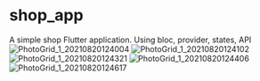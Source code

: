 # shop_app
A simple shop Flutter application.
Using bloc, provider, states, API 
![PhotoGrid_1_20210820124004](https://user-images.githubusercontent.com/11964219/130224461-516a98a0-e15d-4295-adfe-8d3bfbef8bbc.jpg)
![PhotoGrid_1_20210820124102](https://user-images.githubusercontent.com/11964219/130224483-d1932122-805a-4586-94f4-2761fad5b520.jpg)
![PhotoGrid_1_20210820124321](https://user-images.githubusercontent.com/11964219/130224500-320e2ec6-9845-4b5e-938b-98ab5d51715d.jpg)
![PhotoGrid_1_20210820124406](https://user-images.githubusercontent.com/11964219/130224506-efb6c5d6-619e-4774-a40f-ca59950064a6.jpg)
![PhotoGrid_1_20210820124617](https://user-images.githubusercontent.com/11964219/130224516-43be0f75-9aa3-4fbb-a1fa-c993fa0339f2.jpg)
